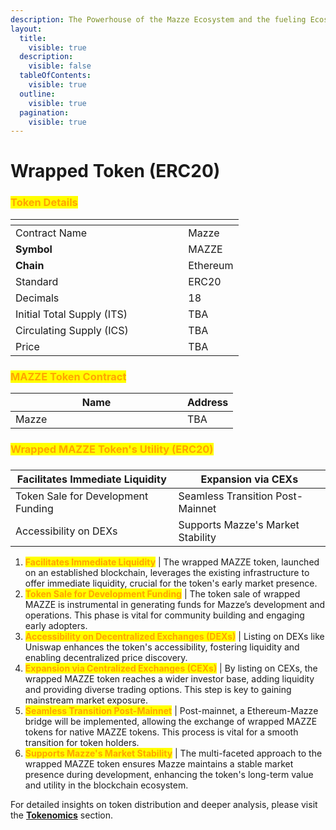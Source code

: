 ```yaml
---
description: The Powerhouse of the Mazze Ecosystem and the fueling Ecosystem Growth
layout:
  title:
    visible: true
  description:
    visible: false
  tableOfContents:
    visible: true
  outline:
    visible: true
  pagination:
    visible: true
---
```


# Wrapped Token (ERC20)

### <mark style="color:orange;">Token Details</mark>

<table data-header-hidden><thead><tr><th width="260.3298621743647"></th><th></th></tr></thead><tbody><tr><td>Contract Name</td><td>Mazze</td></tr><tr><td><strong>Symbol</strong></td><td>MAZZE</td></tr><tr><td><strong>Chain</strong></td><td>Ethereum</td></tr><tr><td>Standard</td><td>ERC20</td></tr><tr><td>Decimals</td><td>18</td></tr><tr><td>Initial Total Supply (ITS)</td><td>TBA</td></tr><tr><td>Circulating Supply (ICS)</td><td>TBA</td></tr><tr><td>Price</td><td>TBA</td></tr></tbody></table>

### <mark style="color:orange;">MAZZE Token Contract</mark>

<table><thead><tr><th width="259">Name</th><th>Address</th></tr></thead><tbody><tr><td>Mazze</td><td>TBA</td></tr></tbody></table>



### <mark style="color:orange;">**Wrapped MAZZE Token's Utility (ERC20)**</mark>

###

| Facilitates Immediate Liquidity    | Expansion via CEXs                 |
| ---------------------------------- | ---------------------------------- |
| Token Sale for Development Funding | Seamless Transition Post-Mainnet   |
| Accessibility on DEXs              | Supports Mazze's Market Stability  |

1. <mark style="color:orange;">**Facilitates Immediate Liquidity**</mark> | The wrapped MAZZE token, launched on an established blockchain, leverages the existing infrastructure to offer immediate liquidity, crucial for the token's early market presence.
2. <mark style="color:orange;">**Token Sale for Development Funding**</mark> | The token sale of wrapped MAZZE is instrumental in generating funds for Mazze’s development and operations. This phase is vital for community building and engaging early adopters.
3. <mark style="color:orange;">**Accessibility on Decentralized Exchanges (DEXs)**</mark> | Listing on DEXs like Uniswap enhances the token's accessibility, fostering liquidity and enabling decentralized price discovery.
4. <mark style="color:orange;">**Expansion via Centralized Exchanges (CEXs)**</mark> | By listing on CEXs, the wrapped MAZZE token reaches a wider investor base, adding liquidity and providing diverse trading options. This step is key to gaining mainstream market exposure.
5. <mark style="color:orange;">**Seamless Transition Post-Mainnet**</mark> | Post-mainnet, a Ethereum-Mazze bridge will be implemented, allowing the exchange of wrapped MAZZE tokens for native MAZZE tokens. This process is vital for a smooth transition for token holders.
6. <mark style="color:orange;">**Supports Mazze's Market Stability**</mark> | The multi-faceted approach to the wrapped MAZZE token ensures Mazze maintains a stable market presence during development, enhancing the token's long-term value and utility in the blockchain ecosystem.

For detailed insights on token distribution and deeper analysis, please visit the [**Tokenomics**](broken-reference) section.

